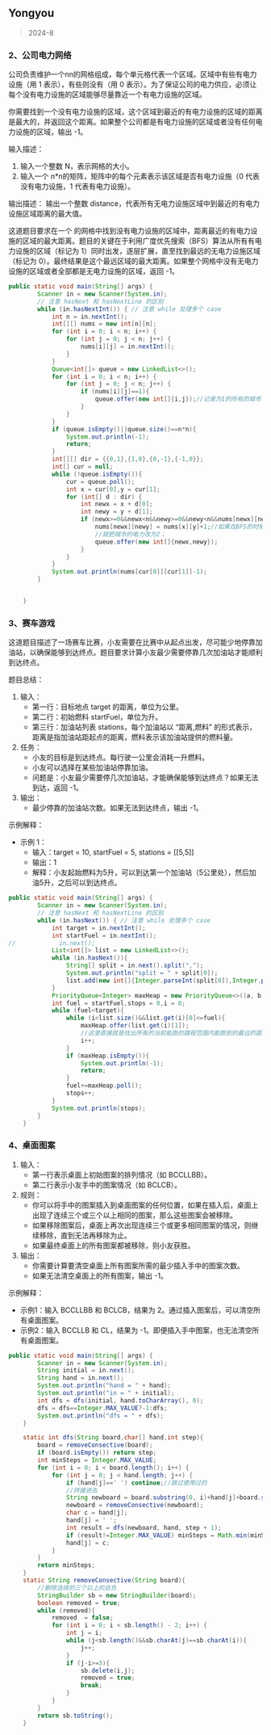 ## Yongyou

> 2024-8

### 2、公司电力网络

公司负责维护一个nn的网格组成，每个单元格代表一个区域。区域中有些有电力设施（用 1 表示），有些则没有（用 0 表示）。为了保证公司的电力供应，必须让每个没有电力设施的区域能够尽量靠近一个有电力设施的区域。

你需要找到一个没有电力设施的区域，这个区域到最近的有电力设施的区域的距离是最大的，并返回这个距离。如果整个公司都是有电力设施的区域或者没有任何电力设施的区域，输出 -1。

输入描述：

1. 输入一个整数 N，表示网格的大小。
2. 输入一个 n*n的矩阵，矩阵中的每个元素表示该区域是否有电力设施（0 代表没有电力设施，1 代表有电力设施）。

输出描述： 输出一个整数 distance，代表所有无电力设施区域中到最近的有电力设施区域距离的最大值。

这道题目要求在一个  的网格中找到没有电力设施的区域中，距离最近的有电力设施的区域的最大距离。题目的关键在于利用广度优先搜索（BFS）算法从所有有电力设施的区域（标记为 1）同时出发，逐层扩展，直至找到最远的无电力设施区域（标记为 0）。最终结果是这个最远区域的最大距离。如果整个网格中没有无电力设施的区域或者全部都是无电力设施的区域，返回 -1。



```java
public static void main(String[] args) {
        Scanner in = new Scanner(System.in);
        // 注意 hasNext 和 hasNextLine 的区别
        while (in.hasNextInt()) { // 注意 while 处理多个 case
            int n = in.nextInt();
            int[][] nums = new int[n][n];
            for (int i = 0; i < n; i++) {
                for (int j = 0; j < n; j++) {
                    nums[i][j] = in.nextInt();
                }
            }
            Queue<int[]> queue = new LinkedList<>();
            for (int i = 0; i < n; i++) {
                for (int j = 0; j < n; j++) {
                    if (nums[i][j]==1){
                        queue.offer(new int[]{i,j});//记录为1的所有的城市
                    }
                }
            }
            if (queue.isEmpty()||queue.size()==n*n){
                System.out.println(-1);
                return;
            }
            int[][] dir = {{0,1},{1,0},{0,-1},{-1,0}};
            int[] cur = null;
            while (!queue.isEmpty()){
                cur = queue.poll();
                int x = cur[0],y = cur[1];
                for (int[] d : dir) {
                    int newx = x + d[0];
                    int newy = y + d[1];
                    if (newx>=0&&newx<n&&newy>=0&&newy<n&&nums[newx][newy]==0){
                        nums[newx][newy] = nums[x][y]+1;//如果在BFS的时候发现一个没有电的城市
                        //就把城市的电力改为2；
                        queue.offer(new int[]{newx,newy});
                    }
                }
            }
            System.out.println(nums[cur[0]][cur[1]]-1);
        }


    }
```





### 3、赛车游戏

这道题目描述了一场赛车比赛，小友需要在比赛中从起点出发，尽可能少地停靠加油站，以确保能够到达终点。题目要求计算小友最少需要停靠几次加油站才能顺利到达终点。

题目总结：

1. 输入：
   - 第一行：目标地点 target 的距离，单位为公里。
   - 第二行：初始燃料 startFuel，单位为升。
   - 第三行：加油站列表 stations，每个加油站以 “距离,燃料” 的形式表示，距离是指加油站距起点的距离，燃料表示该加油站提供的燃料量。
2. 任务：
   - 小友的目标是到达终点。每行驶一公里会消耗一升燃料。
   - 小友可以选择在某些加油站停靠加油。
   - 问题是：小友最少需要停几次加油站，才能确保能够到达终点？如果无法到达，返回 -1。
3. 输出：
   - 最少停靠的加油站次数。如果无法到达终点，输出 -1。

示例解释：

- 示例 1：
  - 输入：target = 10, startFuel = 5, stations = [[5,5]]
  - 输出：1
  - 解释：小友起始燃料为5升，可以到达第一个加油站（5公里处），然后加油5升，之后可以到达终点。



```java
public static void main(String[] args) {
        Scanner in = new Scanner(System.in);
        // 注意 hasNext 和 hasNextLine 的区别
        while (in.hasNext()) { // 注意 while 处理多个 case
            int target = in.nextInt();
            int startFuel = in.nextInt();
//            in.next();
            List<int[]> list = new LinkedList<>();
            while (in.hasNext()){
                String[] split = in.next().split(",");
                System.out.println("split = " + split[0]);
                list.add(new int[]{Integer.parseInt(split[0]),Integer.parseInt(split[1])});
            }
            PriorityQueue<Integer> maxHeap = new PriorityQueue<>((a, b) -> (b - a));
            int fuel = startFuel,stops = 0,i = 0;
            while (fuel<target){
                while (i<list.size()&&list.get(i)[0]<=fuel){
                    maxHeap.offer(list.get(i)[1]);
                    //这里直接就是找出所有的当前能跑的路程范围内能跑到的最远的距离。
                    i++;
                }
                if (maxHeap.isEmpty()){
                    System.out.println(-1);
                    return;
                }
                fuel+=maxHeap.poll();
                stops++;
            }
            System.out.println(stops);
        }
    }
```





### 4、桌面图案

1. 输入：
   - 第一行表示桌面上初始图案的排列情况（如 BCCLLBB）。
   - 第二行表示小友手中的图案情况（如 BCLCB）。
2. 规则：
   - 你可以将手中的图案插入到桌面图案的任何位置，如果在插入后，桌面上出现了连续三个或三个以上相同的图案，那么这些图案会被移除。
   - 如果移除图案后，桌面上再次出现连续三个或更多相同图案的情况，则继续移除，直到无法再移除为止。
   - 如果最终桌面上的所有图案都被移除，则小友获胜。
3. 输出：
   - 你需要计算要清空桌面上所有图案所需的最少插入手中的图案次数。
   - 如果无法清空桌面上的所有图案，输出 -1。

示例解释：

- 示例1：输入 BCCLLBB 和 BCLCB，结果为 2。通过插入图案后，可以清空所有桌面图案。
- 示例2：输入 BCCLLB 和 CL，结果为 -1。即便插入手中图案，也无法清空所有桌面图案。



```java
public static void main(String[] args) {
        Scanner in = new Scanner(System.in);
        String initial = in.next();
        String hand = in.next();
        System.out.println("hand = " + hand);
        System.out.println("in = " + initial);
        int dfs = dfs(initial, hand.toCharArray(), 0);
        dfs = dfs==Integer.MAX_VALUE?-1:dfs;
        System.out.println("dfs = " + dfs);
    }

    static int dfs(String board,char[] hand,int step){
        board = removeConsective(board);
        if (board.isEmpty()) return step;
        int minSteps = Integer.MAX_VALUE;
        for (int i = 0; i < board.length(); i++) {
            for (int j = 0; j < hand.length; j++) {
                if (hand[j]==' ') continue;//跳过使用过的
                //拼接进去
                String newboard = board.substring(0, i)+hand[j]+board.substring(i);
                newboard = removeConsective(newboard);
                char c = hand[j];
                hand[j] = ' ';
                int result = dfs(newboard, hand, step + 1);
                if (result!=Integer.MAX_VALUE) minSteps = Math.min(minSteps,result);
                hand[j] = c;
            }
        }
        return minSteps;
    }
    static String removeConsective(String board){
        //删除连续的三个以上的自负
        StringBuilder sb = new StringBuilder(board);
        boolean removed = true;
        while (removed){
            removed  = false;
            for (int i = 0; i < sb.length() - 2; i++) {
                int j = i;
                while (j<sb.length()&&sb.charAt(j)==sb.charAt(i)){
                    j++;
                }
                if (j-i>=3){
                    sb.delete(i,j);
                    removed = true;
                    break;
                }
            }
        }
        return sb.toString();
    }
```



